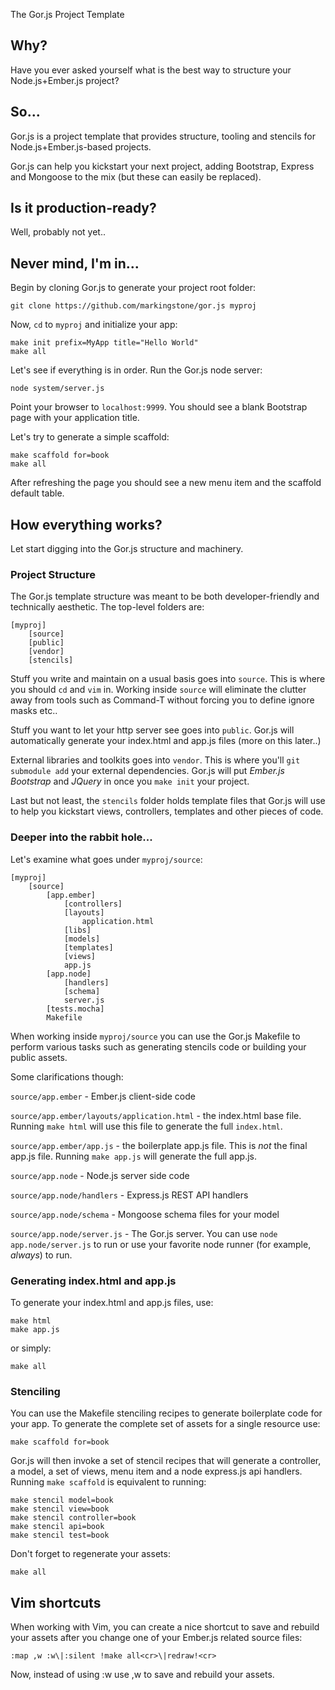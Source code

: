The Gor.js Project Template

## Why?
Have you ever asked yourself what is the best way to structure your Node.js+Ember.js project?

## So...
Gor.js is a project template that provides structure, tooling and stencils for Node.js+Ember.js-based projects.

Gor.js can help you kickstart your next project, adding Bootstrap, Express and Mongoose to the mix (but these can easily be replaced).

## Is it production-ready?
Well, probably not yet..

## Never mind, I'm in...
Begin by cloning Gor.js to generate your project root folder:

	git clone https://github.com/markingstone/gor.js myproj

Now, `cd` to `myproj` and initialize your app:

    make init prefix=MyApp title="Hello World"
    make all

Let's see if everything is in order. Run the Gor.js node server:

    node system/server.js

Point your browser to `localhost:9999`. You should see a blank Bootstrap page with your application title.

Let's try to generate a simple scaffold:

    make scaffold for=book
    make all

After refreshing the page you should see a new menu item and the scaffold default table.

## How everything works?

Let start digging into the Gor.js structure and machinery.

### Project Structure

The Gor.js template structure was meant to be both developer-friendly and technically aesthetic. The top-level folders are:

	[myproj]
		[source]
		[public]
		[vendor]
        [stencils]

Stuff you write and maintain on a usual basis goes into `source`. This is where you should `cd` and `vim` in. Working inside `source` will eliminate the clutter away from tools such as Command-T without forcing you to define ignore masks etc..

Stuff you want to let your http server see goes into `public`. Gor.js will automatically generate your index.html and app.js files (more on this later..)

External libraries and toolkits goes into `vendor`. This is where you'll `git submodule add` your external dependencies. Gor.js will put _Ember.js_ _Bootstrap_ and _JQuery_ in once you `make init` your project.

Last but not least, the `stencils` folder holds template files that Gor.js will use to help you kickstart views, controllers, templates and other pieces of code.

### Deeper into the rabbit hole... 

Let's examine what goes under `myproj/source`:

	[myproj]
		[source]
            [app.ember]
                [controllers]
                [layouts]
                    application.html
                [libs]
                [models]
                [templates]
                [views]
                app.js
            [app.node]
                [handlers]
                [schema]
                server.js
            [tests.mocha]
            Makefile

When working inside `myproj/source` you can use the Gor.js Makefile to perform various tasks such as generating stencils code or building your public assets.

Some clarifications though:

`source/app.ember` - Ember.js client-side code

`source/app.ember/layouts/application.html` - the index.html base file. Running `make html` will use this file to generate the full `index.html`.

`source/app.ember/app.js` - the boilerplate app.js file. This is _not_ the final app.js file. Running `make app.js` will generate the full app.js.

`source/app.node` - Node.js server side code

`source/app.node/handlers` - Express.js REST API handlers

`source/app.node/schema` - Mongoose schema files for your model

`source/app.node/server.js` - The Gor.js server. You can use `node app.node/server.js` to run or use your favorite node runner (for example, _always_) to run.

### Generating index.html and app.js

To generate your index.html and app.js files, use:

    make html
    make app.js

or simply:

    make all

### Stenciling

You can use the Makefile stenciling recipes to generate boilerplate code for your app. To generate the complete set of assets for a single resource use:

    make scaffold for=book

Gor.js will then invoke a set of stencil recipes that will generate a controller, a model, a set of views, menu item and a node express.js api handlers. Running `make scaffold` is equivalent to running:

    make stencil model=book
    make stencil view=book
    make stencil controller=book
    make stencil api=book
    make stencil test=book

Don't forget to regenerate your assets:

    make all


## Vim shortcuts

When working with Vim, you can create a nice shortcut to save and rebuild your assets after you change one of your Ember.js related source files:

    :map ,w :w\|:silent !make all<cr>\|redraw!<cr>

Now, instead of using :w use ,w to save and rebuild your assets.

